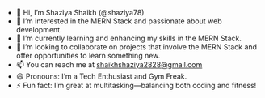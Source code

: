 - 👋 Hi, I’m Shaziya Shaikh (@shaziya78)
- 👀 I’m interested in the MERN Stack and passionate about web development.
- 🌱 I’m currently learning and enhancing my skills in the MERN Stack.
- 💞️ I’m looking to collaborate on projects that involve the MERN Stack and offer opportunities to learn something new.
- 📫 You can reach me at shaikhshaziya2828@gmail.com
- 😄 Pronouns: I’m a Tech Enthusiast and Gym Freak.
- ⚡ Fun fact: I’m great at multitasking—balancing both coding and fitness!
